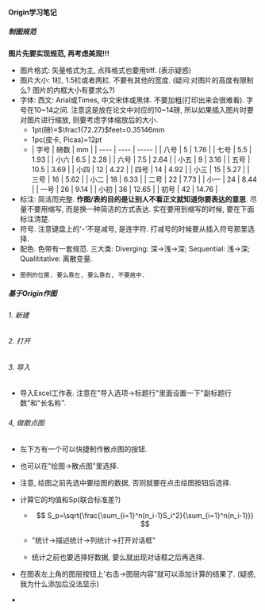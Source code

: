 #### Origin学习笔记

##### 制图规范

**图片先要实现规范, 再考虑美观!!!**

-   图片格式: 矢量格式为主, 点阵格式也要用tiff. (表示疑惑)
-   图片大小: 1栏, 1.5栏或者两栏. 不要有其他的宽度. (疑问:对图片的高度有限制么? 图片的内框大小有要求么?)
-   字体: 西文: Arial或Times, 中文宋体或黑体. 不要加粗(打印出来会很难看). 字号在10~14之间. 注意这是放在论文中对应的10~14磅, 所以如果插入图片时要对图片进行缩放, 则要考虑字体缩放后的大小. 
    -   1pt(磅)=$\frac1{72.27}$feet=0.35146mm
    -   1pc(皮卡, Picas)=12pt
    -   | 字号 | 磅数 | mm    |
| ---- | ---- | ----- |
| 八号 | 5    | 1.76  |
| 七号 | 5.5  | 1.93  |
| 小六 | 6.5  | 2.28  |
| 六号 | 7.5  | 2.64  |
| 小五 | 9    | 3.16  |
| 五号 | 10.5 | 3.69  |
| 小四 | 12   | 4.22  |
| 四号 | 14   | 4.92  |
| 小三 | 15   | 5.27  |
| 三号 | 16   | 5.62  |
| 小二 | 18   | 6.33  |
| 二号 | 22   | 7.73  |
| 小一 | 24   | 8.44  |
| 一号 | 26   | 9.14  |
| 小初 | 36   | 12.65 |
| 初号 | 42   | 14.76 |
-   标注: 简洁而完整. **作图/表的目的是让别人不看正文就知道你要表达的意思**. 尽量不要用缩写, 而是换一种简洁的方式表达. 实在要用到缩写的时候, 要在下面标注清楚.
-    符号. 注意键盘上的'-'不是减号, 是连字符. 打减号的时候要从插入符号那里选择. 
-    配色. 色带有一套规范. 三大类: Diverging: 深->浅->深; Sequential: 浅->深; Qualititative: 离散变量. 
-     图例的位置. 要么靠左, 要么靠右, 不要居中. 

##### 基于Origin作图

###### 1. 新建

###### 2. 打开

###### 3. 导入

-   导入Excel工作表. 注意在"导入选项->标题行"里面设置一下"副标题行数"和"长名称".

###### 4, 做散点图

-   左下方有一个可以快捷制作散点图的按钮. 

-   也可以在"绘图->散点图"里选择. 

-   注意, 绘图之前先选中要绘图的数据, 否则就要在点击绘图按钮后选择. 

-   计算它的均值和Sp(联合标准差?)

    -   $$
        S_p=\sqrt{\frac{\sum_{i=1}^n(n_i-1)S_i^2}{\sum_{i=1}^n(n_i-1)}}
        $$
        
    - "统计->描述统计->列统计->打开对话框"
    
    - 统计之前也要选择好数据, 要么就出现对话框之后再选择. 
    
- 在图表左上角的图层按钮上'右击->图层内容"就可以添加计算的结果了. (疑惑, 我为什么添加后没法显示)

- 
